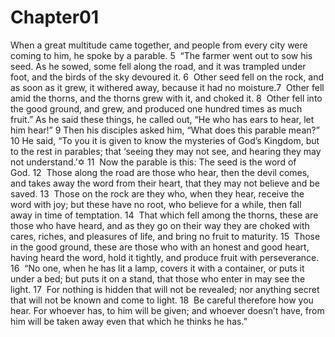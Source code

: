 # Chapter01

When a great multitude came together, and people from every city were coming to him, he spoke by a parable. 5  “The farmer went out to sow his seed. As he sowed, some fell along the road, and it was trampled under foot, and the birds of the sky devoured it. 6  Other seed fell on the rock, and as soon as it grew, it withered away, because it had no moisture.7  Other fell amid the thorns, and the thorns grew with it, and choked it. 8  Other fell into the good ground, and grew, and produced one hundred times as much fruit.” As he said these things, he called out, “He who has ears to hear, let him hear!”
9 Then his disciples asked him, “What does this parable mean?”
10 He said, “To you it is given to know the mysteries of God’s Kingdom, but to the rest in parables; that ‘seeing they may not see, and hearing they may not understand.’✡ 11  Now the parable is this: The seed is the word of God. 12  Those along the road are those who hear, then the devil comes, and takes away the word from their heart, that they may not believe and be saved. 13  Those on the rock are they who, when they hear, receive the word with joy; but these have no root, who believe for a while, then fall away in time of temptation. 14  That which fell among the thorns, these are those who have heard, and as they go on their way they are choked with cares, riches, and pleasures of life, and bring no fruit to maturity. 15  Those in the good ground, these are those who with an honest and good heart, having heard the word, hold it tightly, and produce fruit with perseverance.
16  “No one, when he has lit a lamp, covers it with a container, or puts it under a bed; but puts it on a stand, that those who enter in may see the light. 17  For nothing is hidden that will not be revealed; nor anything secret that will not be known and come to light. 18  Be careful therefore how you hear. For whoever has, to him will be given; and whoever doesn’t have, from him will be taken away even that which he thinks he has.”

